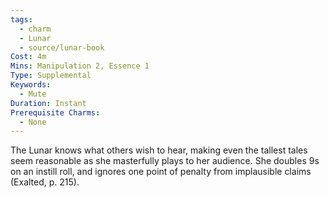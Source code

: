 ```yaml
---
tags:
  - charm
  - Lunar
  - source/lunar-book
Cost: 4m
Mins: Manipulation 2, Essence 1
Type: Supplemental
Keywords:
  - Mute
Duration: Instant
Prerequisite Charms:
  - None
---
```

The Lunar knows what others wish to hear, making even the tallest tales seem reasonable as she masterfully plays to her audience. She doubles 9s on an instill roll, and ignores one point of penalty from implausible claims (Exalted, p. 215).